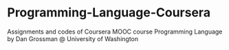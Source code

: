 # Programming-Language-Coursera
Assignments and codes of Coursera MOOC course Programming Language by Dan Grossman @ University of Washington
